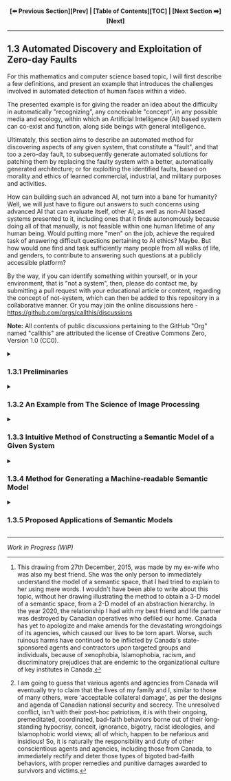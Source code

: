 <div align="center">
  
  **[:arrow_left: Previous Section][Prev] | [Table of Contents][TOC] | [Next Section :arrow_right:][Next]**
  
</div>

---

## 1.3 Automated Discovery and Exploitation of Zero-day Faults

For this mathematics and computer science based topic, I will first describe a few definitions, and present an example that introduces the challenges involved in automated detection of human faces within a video. 

The presented example is for giving the reader an idea about the difficulty in automatically "recognizing", any conceivable "concept", in any possible media and ecology, within which an Artificial Intelligence (AI) based system can co-exist and function, along side beings with general intelligence. 

Ultimately, this section aims to describe an automated method for discovering aspects of any given system, that constitute a "fault", and that too a zero-day fault, to subsequently generate automated solutions for patching them by replacing the faulty system with a better, automatically generated architecture; or for exploiting the identified faults, based on morality and ethics of learned commercial, industrial, and military purposes and activities. 

How can building such an advanced AI, not turn into a bane for humanity? Well, we will just have to figure out answers to such concerns using advanced AI that can evaluate itself, other AI, as well as non-AI based systems presented to it, including ones that it finds autonomously because doing all of that manually, is not feasible within one human lifetime of any human being. Would putting more "men" on the job, achieve the required task of answering difficult questions pertaining to AI ethics? Maybe. But how would one find and task sufficiently many people from all walks of life, and genders, to contribute to answering such questions at a publicly accessible platform? 

By the way, if you can identify something within yourself, or in your environment, that is "not a system", then, please do contact me, by submitting a pull request with your educational article or content, regarding the concept of not-system, which can then be added to this repository in a collaborative manner. Or you may join the online discussions here - https://github.com/orgs/callthis/discussions 

**Note:** All contents of public discussions pertaining to the GitHub "Org" named "callthis" are attributed the license of Creative Commons Zero, Version 1.0 (CC0).


<details><summary><h3>1.3.1 Preliminaries</h3></summary> 

Let "point" is a thing such that, it has no further parts, not even a causal factor that generates or justifies its existence. 

The above definition of a point from Euclid's Elements, turns out to be one of the most brilliant axioms that any human being could have ever discovered, because it forms the basis of all geometry, and is an intrinsic part of every aspect of space-time as well as all other gamuts. Such a definition of a point also indicates that it is whole within itself. Furthermore, due to its imperceptible form and infinitesimal nature, it is an abstract mathematical entity. 

One can also assert that infinitely many points exist between any two adjacent points. But, as human beings, we are compelled to use a "dot" to represent a point, when discussing it in the finite context of a tangible medium such as a piece of paper, a chalk board, a cuboid, or an ellipsoid. 

Now, any "collection" of points can be termed as a locus. A straight line is a locus in which the collection of points share a property called linearity. Any line, along which and about which, a "set" of points is distributed, is called a geometrical axis. The number of mutually "orthogonal" axes needed to unambiguously index each point within a generalized "space" indicates the "dimensionality" of that space. The maximum and minimum span that can be measured within a space, respectively define the maximum "size", and the "least count" of mathematical operations that produce a measure within, or from the space being taken into account. 

In mathematical literature about machine learning, the concept of "dimension", of a given matrix, is often confused with the "dimensionality" of the matrix. Also, in literature about machine learning, the number of dimensions in a trained model, usually alludes to the number of "features" obtained via permutations of all the elements available in the training and test datasets. 

So, to avoid confusion, let us instead use the words "size", and ["tensor rank"](https://en.wikipedia.org/wiki/Tensor_(intrinsic_definition)#Tensor_rank), to describe a set of points, elements, data, or items that can be represented as a matrix, whereby: 

- The size of a given matrix is the total number of elements within the matrix. 

- The tensor rank of a given matrix coincides with the total number of ["Eigenvalues"](https://en.wikipedia.org/wiki/Eigenvalues_and_eigenvectors#Calculation) of the dataset described within the matrix. 

</details>

<details><summary><h3>1.3.2 An Example from The Science of Image Processing</h3></summary>

As an example, a trained machine learning model that [detects human faces](https://en.wikipedia.org/wiki/Face_detection) within a RGB-color video, might be described using a matrix that could have a so-called dimension of billions. Billions of what, you ask? That kind of a question only tends to upset some of the machine learning scientists and engineers who build machine learning models, which then causes them to fall into an argument about whether the word dimension of their training algorithm's output matrix alludes to its size, or to its maximum number of columns. A dataset containing a RGB-color video only has elements distributed: 

- along one axis describing the color channel of a pixel; 

    - the integer values on this axis indicate a number corresponding to a color channel, that is, red, green, or blue

- about two more axes for describing the position of a pixel in an image frame 

    - the integer values with respect to these two axes correspond to a coordinate of a pixel, where each pixel is bounded within the size of the image frame, say, 1080x960 pixels 

- along one more axis for the light intensity at a given pixel location indexed by the above three axes 

    - a pixel's intensity is typically an integer value between 0 and 255, for images that use 32 bit data in an image container format, like [JPEG](https://en.wikipedia.org/wiki/JPEG#Typical_use) 

- and along one more axis for describing the time-stamp of each image frame in a video container format, like [MPEG](https://en.wikipedia.org/wiki/Moving_Picture_Experts_Group)

    - this integer value is dependent on the least count of the clock used for timing the video, which could be in milliseconds, resulting in, say, 60000 frames for a one minute video  

So, in the above example, the size of the dataset would be 3x1080x960x256x60000 = 4.7775744e+13 *pixels.* 

To then say that you have a training dataset matrix with approximately 47 billion dimensions would be silly, because regardless of the change in number of video frames, any pixel in the dataset would be unambiguously indexed with only five pieces of knowledge about its location and intensity. As such, the video data would be distributed in a space constructed using five axes, that is, a geometric space having a tensor rank of five. 

A trained machine learning model for face-identification could be a matrix with a very large size, due to a particular permutation of, say, [Haar-like Features](https://en.wikipedia.org/wiki/Haar-like_feature) used for describing a human face to the [Viola-Jones algorithm.](https://en.wikipedia.org/wiki/Viola%E2%80%93Jones_object_detection_framework) However, that trained model or template for face-identification, can use the intensity values of a single color channel, for each two-dimensional video frame. Thus the data in the trained model would instead be described by a space constructed by three axes for pixel locations within an image frame, and one axis for the time-stamp of each image frame in the video stream. 

That trained model or template, can then be iteratively matched with "chunks" or sections of each test image frame, to be able to identify any geometry that resembles a human face. Naturally, the amount of computational resources needed for identifying faces within a live video stream, would be quite expensive.

So, imagine doing the above type of "feature-identification" within live audio and chat data-streams alongside live video data, for building an interactive robot; a robot which can understand as well as interact with the world around it, in a manner that is as intelligent as a college educated adult human being, if not better. Even without haptic and olfactory data channels, merely audio and visual channels expressed as electromagnetic signals to a robot, to make it as "self-actualized" as a college educated adult human being, may seem like a physically impossible or infeasible project. And yet, one needs to remember that something like the products being created by Google or Baidu, already outperform human beings on various well-defined tasks that can be digitized. 

```
Computational resources have become affordable, and the ability to incorporate new developments
into one's own project has continued to become more accessible to technologists.

Here is an example of object detection within a live video stream using Google Coral:

Live Object Detection at 70FPS with low cost hardware - https://youtu.be/T-VjYr7sZC4?t=123 

```

Thus, the process of merely identifying building blocks or factorized components, of a digitized data-stream from "the real world", which resemble labeled items in a training dataset, isn't the required final output of a robotic system that is meant to approach "general intelligence." The algorithmic procedure for making the AI recognize semantic meaning out of a string of features within a data-stream, to then "autonomously" act upon "the knowledge and understanding" obtained from that process, firstly requires a [Large Language Model](https://en.wikipedia.org/wiki/Large_language_model). 

From philosophies of mind and natural language, as taught in Westernized universities, oral or written human speech that makes use of "words" or "symbols", not only conveys pre-formulated and formatted intent of the communicator, it also conveys the "intentionality" that the communicator experiences, during the act of performing activities in-line with the communicator's motives and desires. Said intentionality is supposed to be the "feeling", or human experience, of wanting to continue or to halt an ongoing activity, based on real-time sensory feedback from the communicator's environment. That philosophical approach to describing linguistics and cognition is drastically limited. So, let us generalize the idea of "language" from its gestural, or behavioral form, to a cascade of synchronous as well as asynchronous articulations that can provide "signals" from a sender to a receiver, via the physical process of "communication." 

>The most basic definition of physical communication is: "transfer of 'information' from one system to another via signal transmissions, energy transduction, or changes in momentum or electromagnetic states of the interacting systems via 'contact', at any possible span of short or long distances in space-time." 

At least, that is how I like to define physical communication. And, changes in momentum or electromagnetic states necessarily entail thermodynamic changes among interacting systems, that are causal, and aren't merely coincidental. 

What then is a system, and how are system boundaries or interfaces defined? Well, only "nothingness" is not a system, and the chore of identifying dynamically evolving boundaries of a system, requires the use of ["Ontological Methods in Systems Engineering."](https://github.com/callthis/status-quo/blob/main/docs/01-02-07.md#1271-ontological-methods-in-systems-engineering)

So, let us construct a topological space that describes the mathematical relationships between all conceivable concepts, with those concepts being distributed upon the constructed topology, including the concept of a concept, the concept of recursion, and even the concept of what a topology can be in terms of a mathematical object of study. In doing so, we will build an algorithmically generated "semantic model", instead of a "language model." The semantic model could then be utilized for tasks like discovering and studying mathematical theorems, that have yet to be recognized using human efforts without the aid of generative-AI based analytical engines.  

<br>

As shown in the following diagram, ***Line AB*** represents the axis defined as "the part-whole continuum", and ***Line AD*** represents the axis defined as "the abstract-tangible continuum." The 2-Dimensional ***Area ABCD,*** represents a gamut of concepts known as an ["abstraction hierarchy."](https://github.com/my-realm/oc/blob/master/doc/ah.md#history-of-abstraction-hierarchy) Each point on this gamut is indexed as the coordinate of an individuated concept, such that each of those concepts are comprehensible to human beings. The semantic meaning ascribed to each concept on the gamut, can thus, only be relatively abstract-or-tangible with respect to a subjective observer; and is simultaneously, either a component or an ensemble, in relationship to other concepts located on the gamut, using the objective basis of "set theory." 

This 2-Dimensional gamut of concepts can then be converted into a 3-Dimensional model, by introducing an axis that represents the continuum of "depth-feature versus surface-feature." 

So, to make the corners of the 2-Dimensional ***Area ABCD*** touch at a single ***Point E,*** "fold" the area as shown in the following diagram, to create a 3-Dimensional volume that represents, "a semantic space."[^1]  

<p align="center">
    <img width="65%" src="../imgs/semantic_space-3d-model.png"></img>
    <br>
    <b>Converting the 2-D model of an "abstraction hierarchy" into a 3-D model of a "semantic space."</b> 
</p>
<br>

In the newly obtained 3-D model of a semantic space: 

- Depth-feature is a thing, or a concept, that is closer to the sub-atomic description of reality in terms of physical space-time measured in spans of [Natural Units](https://en.wikipedia.org/wiki/Natural_units) (such as but not limited to: [Planck units](https://en.wikipedia.org/wiki/Planck_units), [Stoney Units](https://en.wikipedia.org/wiki/Stoney_units), and [Fine-Structure Constant](https://en.wikipedia.org/wiki/Fine-structure_constant)), in comparison to the macro-level, biological shape and size of human beings. 

- Surface-feature is a concept, or a thing, that is more readily accessible to unaided human biological sensory organs, and thus to human cognitive faculties, without the aid of technological instruments, or tools and gauges. 

- And the topic of abstract-versus-tangible can be made more objectively measurable, by comparing all given concepts, including things like "time", or "chair", with the most abstract concept called "point." Let the origin of the new 3-Dimensional coordinate system containing the model of a semantic space, coincide with the **Point E.** The origin of the coordinate system is also supposed to represent the location of the geometrical concept of "a point." All other concept placed on the 3-Dimensional topology are to be measured at a distance with respect to the origin using vector algebra. How to do so will be made clear in the subsequent sub-sections. 

---

<details><summary>By the way,</summary> don't try comparing things to God, either via similarity or via contrast, because all forms of comparison of a conceivable thing with God, results in that created thing ultimately becoming, annihilated.</details> 

---

Anchoring concepts to locations on a 3-Dimensional topology called the semantic space, using a regularized arrangement that can be codified, highlights causal relationships due to which, causality is directed from a relatively abstract depth-feature to a relatively tangible surface-feature. Subsequently, any feedback loops that can exist in a vectored manner, directed from a relatively tangible surface-feature to a seemingly abstract depth-feature, can also be discovered via the encoding method that is described in the next sub-section of this article. Therefore, causality exists within ecological feedback loops, and isn't something that is somehow directed strictly from "the human mind", onto "the material world." 

So, one must first ask themselves, are there any combinatorial arrangements of physically measurable quantities of the universe we exist in, that are capable of accurately and precisely describing concepts like personhood, cognition, intelligence, awareness, spirituality, attention, willingness, wellness, aesthetics, morality, ethics, veridicality, legality, meaningfulness, or contentment? 

Also, do people need to define concepts like mind, or a soul, the way the concepts of point, or the average [speed of light](https://en.wikipedia.org/wiki/Speed_of_light) between two points within "isotropic" "free space" have been defined, in order to be able to express themselves as mere human beings; or to be able to construct scientific tools and equipment for experiencing a better quality of life, while utilizing other well-defined concepts via arts as well as engineering and managerial sciences? 

Most importantly, what kinds of concepts are yet to be properly defined or even discovered, that would otherwise make existence more sensible and worthwhile, for human beings as well as other living species?  

</details>


<details><summary><h3>1.3.3 Intuitive Method of Constructing a Semantic Model of a Given System</h3></summary> 

We can take a look at an intuitive form of the pseudo-code for creating a machine-readable model of a semantic space, using the following diagram labeled as "Principled Thinking."  

<br>
<p align="center">
    <img width="65%" src="../imgs/Principled-Thinking.png"></img>
    <br>
    <h4 align="center">Principled Thinking</h4> 
</p>
<br>

The above diagram may better explain the process of discovering "blind-spots" and "misconceptions" within any system's design, for persons who are less inclined to using an algorithmic description of how to construct a machine-readable semantic space. The diagram depicts four stages of analyzing any given system, in which each stage must be in concordance with the adjacent stages. 

- To begin the analysis of, say, an existing grocery store, the analyst would start at Stage 1, concerning the store owners' ethos and cultural values. The reason for owning and operating a grocery store would be derived from the cultural values and needs formally stated by the store's stakeholders. The roles and responsibilities that the company's employees are expected to perform, as well as the standards of customer satisfaction and yearly profits they are to aim for, are contingent on the cultural values that company members can adhere to. If concepts like "honesty", "customer satisfaction", "employee code of conduct", "facility's cleanliness", "handicap parking and accessibility", "building's architectural appeal", "product visibility", or "safety" weren't a primary concern, then the analyst would be able to identify such deficiencies before moving onto the next stage. Stage 1, provides answers to questions starting with a "why." For example, "Why is a security system needed in a grocery store?"

- Stage 2, of the store's analysis would identify the financial and physical resources available that match the principles and policies of the store's proprietors. In this stage the analyst can identify underutilized assets as well as shortages within required resources that need to at least, meet the value system and sense of aesthetics subscribed to by the company's stakeholders. Stage 2, provides answers to questions starting with a "what" or a "which." For example, "What kind of a neighborhood is the store located in? Which type of financial, physical, and digital security measures are available or needed, to maintain desired level of operational safety and 'peace of mind'?" 

- Stage 3, of the analysis provides answers to questions beginning with a "how." For example, "How is a particular version of financial, physical, and digital security system to be implemented, with the necessary administration of employee training and corporate policies?" This stage of analysis, conjoined with the previous stages, would highlight key areas of strengths and weaknesses in the day-to-day managerial operations of the grocery store. Any new polices that need to be created, and any physical resources that need to be reallocated or additionally acquired, are to be clearly identifiable during this stage. This is also the stage where business operators would be able to analyze and ratify, human resource policies, inventory management schedules, advertising campaigns, salaries and wages, product pricing strategies, and investor relationships, to arrive at statements about sales and profit goals. 

- Stage 4, which is an abstract-whole, turns out to be a natural outcome of the previous stages of "thinking and making", whereby the company's goals become defined in "achievable and realistic" terms. Any envisioned goals without taking stock of available skills and resources along with a proper grounding within the company's espoused cultural values, would most likely turn into a pipe-dream. Coming up with fancy goals and mission statements that possibly cannot be achieved within the constraints of available ground truths, can thus be avoided. Ultimately, Stage 4 of the analysis, must be in accord with the axiomatic principles identified at the very onset of the business analysis. 

You may thus note that, Stage 1 of the analysis identifies *abstract-parts* of a given system. These abstract-parts are the principles, norms, and needs, that constrain or bound the system within an ecology, in an axiomatic or "legally" defined way. Stage 2 of the analysis describes a set of *tangible-parts* of the system, pertaining to existing materials and processes that can be utilized as per known constraints. Then, Stage 3 produces a set of performance indices and designs in the form a *tangible-whole,* which describes how certain kinematic and dynamic relationships can be connected or built, to arrive at viable goals using the concordance between Stages 1 and 2. 

The eventual Stage 4, reifies the outputs of the system in a descriptive manner, by showcasing its qualities in comparison to the ecological constraints identified in Stage 1, rather than a normative objective that ought to have been achieved irrespective of ecological truths and realities. In this way, the ideas of economic efficiency and feasibility are directly baked into every possible approach to arriving at a goal, as long as Stages 1, 2, and 3, are in concordance with each other. Stage 4, represents the constructed or realized, *abstract-whole.*

However, when a need for doing "free-form" designs or research, in an exploratory manner, is asserted during Stage 1 of building or operating a new system, the desire to be spontaneous, novel, and innovative can produce "unexpected" results. As such, if additional constraints are identified via Stages 2 and 3, the eventual results can at least be safe and sound, while limiting wastage and potential harms from exploratory research and development (R&D) endeavors. 

This is why, mature companies tend to allow nascent startup founders to eagerly take risks of being spontaneous, artistic, and innovative, so that large corporations can eventually learn from the mistakes of startups, or simply buy out a surviving new enterprise that develops a competent business model with a legitimate value proposition. A startup that intends to outmatch mature competitors, would need to be able to continuously evaluate its capacity to do so, while growing its market capitalization via its R&D and business operations.  

More importantly, it can be observed that: 

>The premeditated moral consideration to prioritize exploratory and hazardous risk taking behaviors while prospecting for any types of advantages or gains, above the safety and well-being of bystanders and consumers, or above societal concerns for environmental sustainability, is an engineering and managerial decision that is often hidden by wrongdoers, using glossy marketing materials and cleverly worded "legal disclaimers." 

Wrongdoers may even try to evade responsibility for their untoward and careless actions taken during R&D cycles, by claiming that the process of producing and operating a desired system, can be "too pedantic," if it is conducted by using formal methods of simulation and modeling. 

Identifying those types of harmful behaviors of a company's leadership and management, that are erroneous, destructive, predatory, parasitic, debilitating, or injurious in any significant manner to any persons or groups, or to any forms of natural heritage that do not exclusively belong to prospectors, requires such principled analyses. The rational and rightful measures, which can then be taken up by prosecutors against offending parties to penalize them, and also to deter further harms that are being or can be committed by other groups of prospectors, can thus be correctly legislated via the analytical and scientific methods demonstrated by Principled Thinking. 

Even more importantly, the concepts of "acceptable collateral damage" and "casualties of warfare", can be defined in a pragmatic and correct way by "patriotic entities" using Principled Thinking, in the context of authorized military, para-military, or policing activities, while growing or maintaining their "sphere of influence."[^2]

</details>


<details><summary><h3>1.3.4 Method for Generating a Machine-readable Semantic Model</h3></summary>  


<details><summary><h4><ins>Step 1: Clearing up philosophical issues</ins></h4></summary>

If you were to look up the meaning of the concept of a "word" in a regular English dictionary, it would explain that entry with words, just the same way it explains all possible entries in itself, with words. Also, the definition of a "word" in regular English dictionaries happen to use the concepts of a "concept" and an "idea." Now, just for fun, do look up the definition of a "dictionary", within a regular English dictionary. 

The above exercise or thought experiment, is for the sake of understanding that human beings do tend to understand the meaning of words like, "words", "concepts", "constructs", "notion", "ideas", "relationships", "edges", "nodes", "graphs", "sets", "items", "things", "containers", "systems", and "a dictionary" through physical interactions with a sociological and technological environment. 

A socio-technical environment is a synonym for "human ecology", which emphasizes the collaborative nature of human development and evolution through social interactions within a community that is constantly mediated by: various human made tools and technologies apart from natural structures found in the universe. For the sake of this overall exercise in building a model of a "semantic space", let us assert that various structures already found in nature, such as water, earth, sky, air, fire, living creatures, etc. are easily accessible to all human beings as soon as a human is born into this universe as an infant. Obviously, infants need not learn how to use a regular dictionary of any conceivable language, to merely start living and learning from a socio-technical environment. 

Moreover, any human being at infancy, isn't a "blank slate." We know that now, and we are better informed at this point in history compared to earlier philosophers, due to our knowledge about how information is encoded within biological building blocks of living organisms such as chromosomes, because of which, a new born infant is already in possession of various types of "innate", "intrinsic", and "inherent" knowledge. That knowledge is indeed necessary for bodily functions which allow the infant to bump into things, and too start interacting with a socio-technical environment while fulfilling biological functions to sustain life. 

Too often, in literature concerning psychology or physiology: 

- The idea of *"sensation"* is used for describing the process by which physical data from a socio-technical environment is translated as a signal or "a stimulus", into reactions by human sensory organs at a tissue level of organization, within microsecond duration. 

- Subsequently, the interpretation of that reaction during a short period of time at the scale of seconds, to produce some type of a "mental model", along with a gain of knowledge, at least at a basic level of understanding of "reality" due to impinging stimuli, is called *"perception."* 

- Following the processes of sensation and perception, a more complex process by which a (human) being takes those sensations and perceptions to generate inferences via different types of reasoning, along with additional knowledge available to the *"interpreter"* via their memory, is called (in-situ or embodied) *"cognition."* 

- Some social scientists like to further distinguish a type of cognition that occurs at the interface of multiple cognitive beings within an ecology, known as extended cognition, with its in-situ form. 

The above-mentioned ways of talking about cognition are common among previous generations of researchers, especially Anglo-Saxon and westernized ones, who have ardently tried to delineate sensation, perception, cognition, embodied cognition, and extended cognition as a sequence of processes, wherein, the ability to perform "advanced" cognitive tasks, improves with biological development and socio-technical experiences involving "education." 

The main challenge with the above-mentioned approach to psychology and sociology has been the inability to arrive at sensations, perceptions, and cognitive decisions or judgments about the concept of "mind", which different groups of people can readily agree upon and utilize in political science, medical sciences, linguistics, religion, and other fields of study that are dependent on findings from psychology and physiology. Of course, psychology and physiology within themselves can be acknowledged as being dependent on physics, chemistry, biology and various mathematical constraints of geometry to discovering knowledge. 

One might even ponder, are all of physical sciences and mathematics, including everything pertaining to human beings and the rest of the universe, contingent on a super-natural deity such as God? If one were to either say that [gnosis](https://en.wikipedia.org/wiki/Gnosis) is only possible via some type of [praxis](https://en.wikipedia.org/wiki/Praxis_(process)), or that gnosis is even possible via innate knowledge without any type of praxis, rituals, practices, and apologetics(https://en.wikipedia.org/wiki/Apologetics), then, in both cases, their worldview might not be irrational, irregular, bizarre, weird, inane, insane, crazy, deluded, or deranged in any sense of the words: irrational, irregular, bizarre, weird, inane, insane, crazy, deluded, and derange. 

Comparatively, even the worldviews from atheism aren't somehow scientific or more rational than religious concepts. 

More importantly, the purpose of constructing a semantic space, is to be able to parse every manner of conception, regardless of its abstractness or materialistic tangibleness.   

One must also be aware and note that, ascribing derogatory or debasing words to persons who have a different perspective or a worldview, is usually done by those who have an agenda of asserting their worldview as being superior and more legitimate, than all the ones they disagree with. This type of crass and obscene tactic typically involves attempting to hurl insults, injuries and destructive attacks upon other persons who have different worldviews, for obtaining or maintaining socio-political power.   

Therefore, the archaic approach to describing the physical world around us, and our human faculties in comprehending the world, via philosophical ideas like ["tabula rasa"](https://en.wikipedia.org/wiki/Tabula_rasa), is inefficient for deciding what counts as ontic versus epistemic. Worst of all, the use of ideas like "children are a blank slate", have too often been used for justifying abductions of children during cultural genocides, for the purposes of indoctrinating those children and forcibly assimilating them into a community that is different from their original ethnic and cultural background. History provides testimony about how puritanical colonialists have tried to justify genocides of indigenous cultures by claiming that forced internment and indoctrination did not do any harm or cause any pain, even while cunningly or forcibly wiping out the personality traits and cultural outlook of captive children and young individuals, in the name of providing 'superior education and development' to snared people. Those nefarious and insidious wrongdoers have continued to make those types of claims on the assumption that at the time of being interned or indoctrinated, the children and young individuals were practically a blank slate due to which, they could not have been harmed or injured in any way. 

So, instead of using ideas that have been one of the main rationales for justifying cruelty inflicted upon indigenous populations and peoples of color, we can simply decide and assert that all forms of signal processing accomplished by any system is defined as "computation." And thereby, *human cognition in its psychological form* with personality traits, as well as emotions and thoughts, happens to be due to a cascade of computations performed by biological components of the human body. Concurrently, *human cognition in its sociological form,* which also impacts emotions and thoughts, and which can cause evolutionary development of personality traits as well as behavioral outlook, through "linguistic exchanges or interactions" and "groups based decision making", happens to involve a series of concordant computations performed by a network of people, in a socio-technical environment. 

Additionally, for the sake of this discussion, we will avoid the definition of "memory" from common English vernacular, and instead use the assertion that *"memory"* exists, by virtue of adjacency of things. Therefore, the adjacency of atoms is a type of memory at a given instance of spacetime, and so is the adjacency between two trees or two cars in any part of the world, irrespective of the distances between them, aside from the adjacency between the distance-wise permutation of people and planets. In fact, even the permutation of letters, gaps, and colors in this write up, is a type of memory. Indeed, all portions of the universe constitute a memory, at each instance of spacetime, but not from an ego-centric or an anthropocentric perspective. Here, the technical concept of memory is being defined as a fundamental physical phenomenon that exists due to any span of adjacency, between things that already exist in the universe. Let me repeat this for emphasis: Here, it is being asserted that any configuration arising from any collection of things within spacetime, is memory. 

So now, we can completely do away with philosophies involving "tabula rasa" of human mind at infancy or youth, by suggesting that there already exists an evolutionary process involving cascades of computation, across and throughout spacetime, irrespective of the existence of humans or human cognition. 

The existence of cascades of computation, across and throughout the universe at every span of its structural and functional organization, is empirically verifiable. It must be noted that concepts like "recorded history" and "archaeology", cannot be defined without such a contiguous and continuous evolutionary process of computations across spacetime that "communicate" or "transfer information", from one part of the universe to another. So, if no portion of the universe is "blank" and devoid of information (as well as information transfer), then likewise, no organism or a system within the universe as its portion, is devoid of information and pre-processed knowledge. 

That universal process involving the exchange of information via physical transformations and transmissions, of energy and matter, throughout all of spacetime measured in eons over intergalactic distances, has existed prior to the ["Holocene era"](https://en.wikipedia.org/wiki/Holocene_calendar#Conversion), and is going to continue to exist even after the destruction of the solar system in billions of Earth-years from now. Of course, such a non-egocentric idea is simply untrue or false, for those who believe that the universe along with all of its trappings comes into existence when they are born, and goes out of existence when they die. People who believe in that type of a purely ego-centric notion of cosmology, which is limited to their individual lifespan, also aren't deranged or "mentally damaged", because a thing known as "death" would need to be incorporated as an input condition, for any kind of empirical verification of different worldviews involving [eschatology](https://en.wikipedia.org/wiki/Eschatology).  

Perhaps, the most difficult concept to include within a semantic space, is that of "faith" and "devotion." 

I will attempt to individuate them none the less, by stating that faith is an extrapolation of "trust" in an entity or an event, whereby the entity or the event one has faith in, is "divine", or "supernatural." The ideas of divine and supernatural, in turn, require a person to admit that things unconstrained by physical laws of nature do exist, or can exist, within a realm that is outside the bounds of physical universe, or at least outside the bounds of known scientific knowledge. How or why those divine or supernatural things are able to impact natural entities and events within the bounds of a physical universe that supposedly isn't divine in the least bit, requires a whole lot of imagination and at least one mythological narrative. 

It is indeed easier for some people to decide that the natural universe is divine, at an infinitesimal level of its structure and function. Such an idea alludes to the "imminence" of divinity as an integral part of each being within the universe. There is also the idea that divinity is ever present and abounds every portion of the universe, but is merely more complicated and tedious to comprehend than quantum mechanics and the square root of minus one. Most people, can do very well in life, never dealing with quantum physics and complex numbers, so, similarly, religious topics about what is or isn't sacred, might also elude people, without those people suffering any socio-economic losses. 

Thereafter, if one understands the increasing level of attention and effort that goes into being "interested", "committed", and "dedicated" to something or someone, then they will be able to understand that devotion is the next logical level in the progressive scale of: interest, commitment, and dedication. 

One might even ask, can a human being possibly obtain and retain any precepts consciously, with zero level of attention and interest invested into obtaining and then retaining said precepts? 

So, how much imagination and commitment must be applied when doing something? Where must a precept from a mythological narrative be referenced? And when must certain types of concepts be alluded to in a conversation or a publication? Well, answers to all such questions depend on the socio-political context of a person's existing situation and their capabilities in articulating themselves. 

If you, as a mere person living in this world, happen to utter certain topics out-loud (or publish them in a publicly available media), which then somehow causes you to get attacked overtly or covertly, or immediately, or perniciously by particular groups of people, then, hopefully you knew how to defend yourself from those kinds of attacks and attackers before doing your chosen sets of activities. However, just in case, you committed certain activities unknowingly, without deliberation, without properly evaluating the consequences of your actions, or without appropriate anticipation of future outcomes of your deeds, then hopefully, you will gain an opportunity to learn from your experiences to do things differently thereon, upon withstanding the consequences of your actions. The same hope, may also be recognized in withstanding consequences generated from other people's actions, and also from those generated by non-human phenomena in nature, all of which, might not have had any pertinence to your existence before those consequences impinged upon you life and belongings. 

What then, does the concept of "hope" actually mean? Is it mere an expectation about a future possibility? Based on what? Based on lack of accurate information and precise knowledge, you say? 

Then faith, as well as trust, are practically an extension of that hope and reliance on potential outcomes in situations involving greater levels of uncertainty, a level much greater than the type of uncertainty that could have caused you to experience a sense of hope or reliance at any point during your mortal lifespan. 

Now, would you like to say that "uncertainty" isn't an ontic thing pertaining to every portion of the physical universe we exist in? 

"Entropy" by the way, is a measure of uncertainty within a region of the physical universe due to a particular rate of information transfer between that region of spacetime and an "observer" coupled to it. So, after defining "measurability", measure space, flux, and an observer's capacity to observe as well as record things, we can conveniently explain entropy and how "entropic" the universe is, at a given location of spacetime. 

If you thought that religion, physical sciences, mathematics, languages, music, medicine, sports, economics, or socio-politics were difficult to comprehend and practice, then you merely needed to learn a few simple strategies for acquiring basic building blocks of knowledge and understanding, to ease your burdens, so that you may face all other things in a suitable manner; things which could come your way in this life, or in the hereafter.

</details> 


<h4><ins>Step 2: Gathering building blocks of a graph</ins></h4>

The first thing we will need is a dataset of words, which is typically a [corpus](https://en.wikipedia.org/wiki/Text_corpus) in the form of a data type known as "dictionary", or a set of corpora such as books and articles found in [ArXiv](https://info.arxiv.org/about/index.html), or [Gutenberg Project](https://www.gutenberg.org/), or [Wikimedia](https://meta.wikimedia.org/wiki/Our_projects). 

Scraping websites to build corpus based large language models (LLMs) is an expensive chore, but it might be a necessary task when creating a corpus of text for non-English languages and other commercial applications of LLMs. 

- An example for creating a corpus in Mandarin language by scraping different websites for Named Entity Extraction, Event Extraction, and Relation Extraction during production of LLMs and "Knowledge Graphs", is provided here - https://github.com/zjunlp/KnowLM 

- A brilliant example for translating a word within a file or within an online article, in real-time, is showcased here - https://github.com/filimo/ReaderTranslator#readme 

- And here is an example of working with multiple language corpora including math symbols - https://github.com/SUSYUSTC/MathTranslate 

    - This example showcases translation of English mathematics papers into Mandarin. A similar approach can be used for translating French science and mathematics journals into English, or any other language, as required. Also, such a computerized approach is necessary for translating legal documents from or to, an official language, in relation with an accessible language of discourse. 

For our purposes, let us start by using an English dictionary, from either one of the following options:

- The version of "Webster's Unabridged Dictionary" of English Language, available form Gutenberg Project in UTF-8 format - https://www.gutenberg.org/ebooks/29765   

- The "english Dictionary.csv" file from the repository - https://github.com/benjihillard/English-Dictionary-Database 

- The .txt or .json files containing "set of English words" without definitions - https://github.com/dwyl/english-words 

- And here is a smart approach for creating an "open dictionary" compatible with REST API format - https://github.com/open-dictionary/english-dictionary/ 

Additional elementary tokens of English language such as punctuation can be obtained from the following git repository, which also has a collection of popular symbols along with alphabets and notations used in other languages - https://github.com/symbl-cc/symbl-data

It would be worthwhile to make sure that each word and irreducible token within the "set of English words", has an entry within the dictionary that is to be used in the subsequent steps. Additionally, one can find items within a given dictionary, which aren't contained within the flattened set of "unique" words, to then add that word to the flattened set, for future use in creating a mathematical graph of words. 

<b>Notes:</b> 

1. Computing languages like Python and Julia have convenient, builtin functions like `set`, `dict`, and `map` to efficiently do the above-mentioned comparisons between `lists` of items. 

2. While building an LLM from a corpus, one can use a "tokenizer" to first create a list, or a sorted list, or a flattened set of unique words found in the corpus. Doing that can also be used in building a ["concordance"](https://en.wikipedia.org/wiki/Concordance_(publishing)) of the corpus. Here is a good resource for different types of tokenizers - https://huggingface.co/docs/transformers/main_classes/tokenizer 


<h4><ins>Step 3: Building a generic graph of concepts</ins></h4>

![]

</details>


<details><summary><h3>1.3.5 Proposed Applications of Semantic Models</h3></summary>

Concepts like artificial intelligence, strong artificial intelligence (AI) and general intelligence (GI) are frequently used in fields of humanities, business, engineering, and sciences. The definitions of, and differences among concepts like strong AI and GI are debatable. To aid current cybernetic researchers, the proposed schema of a machine-readable semantic model can accommodate knowable concepts, and compare all forms of "intelligent agents." An intelligent agent may be a machine, a living being, a combination of such entities or even a collection of such combinations. In this manner, information processing capabilities between agents can be compared for the sake of systems design and efficient work allocation among agents.

</details>

---

<em>Work in Progress (WIP)</em>


[^1]: This drawing from 27th December, 2015, was made by my ex-wife who was also my best friend. She was the only person to immediately understand the model of a semantic space, that I had tried to explain to her using mere words. I wouldn't have been able to write about this topic, without her drawing illustrating the method to obtain a 3-D model of a semantic space, from a 2-D model of an abstraction hierarchy. In the year 2020, the relationship I had with my best friend and life partner was destroyed by Canadian operatives who defiled our home. Canada has yet to apologize and make amends for the devastating wrongdoings of its agencies, which caused our lives to be torn apart. Worse, such ruinous harms have continued to be inflicted by Canada's state-sponsored agents and contractors upon targeted groups and individuals, because of xenophobia, Islamophobia, racism, and discriminatory prejudices that are endemic to the organizational culture of key institutes in Canada. 

[^2]: I am going to guess that various agents and agencies from Canada will eventually try to claim that the lives of my family and I, similar to those of many others, were 'acceptable collateral damage', as per the designs and agenda of Canadian national security and secrecy. The unresolved conflict, isn't with their post-hoc patriotism, it is with their ongoing, premeditated, coordinated, bad-faith behaviors borne out of their long-standing hypocrisy, conceit, ignorance, bigotry, racist ideologies, and Islamophobic world views; all of which, happen to be nefarious and insidious! So, it is naturally the responsibility and duty of other conscientious agents and agencies, including those from Canada, to immediately rectify and deter those types of bigoted bad-faith behaviors, with proper remedies and punitive damages awarded to survivors and victims. 
